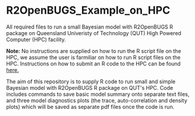 # R2OpenBUGS_Example_on_HPC

All required files to run a small Bayesian model with R2OpenBUGS R package on Queensland Univeristy of Technology (QUT) High Powered Computer (HPC) facility.

**Note:** No instructions are supplied on how to run the R script file on the HPC, we assume the user is farmiliar on how to run R script files on the HPC. Instructions on how to submit an R code to the HPC can be found [here.](https://gist.github.com/brfitzpatrick/132cedf8206ef45abe41f3552819a909)

The aim of this repository is to supply R code to run small and simple Bayesian model with R2OpenBUGS R package on QUT's HPC. Code includes commands to save basic model summary onto separate text files, and three model diagnostics plots (the trace, auto-correlation and density plots) which will be saved as separate pdf files once the code is run.
